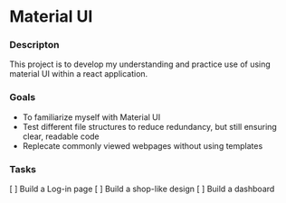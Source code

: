 # Material UI

### Descripton

This project is to develop my understanding and practice use of using material UI within a react application.

### Goals

- To familiarize myself with Material UI
- Test different file structures to reduce redundancy, but still ensuring clear, readable code
- Replecate commonly viewed webpages without using templates

### Tasks

[ ] Build a Log-in page
[ ] Build a shop-like design
[ ] Build a dashboard
